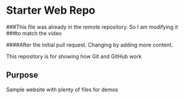 # Starter Web Repo

###This file was already in the  remote repository. So I am modifying it
###to match the video

####After the initial pull request. Changing by adding more content.

This repository is for showing how Git and GitHub work

## Purpose

Sample website with plenty of files for demos